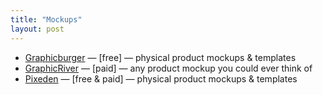 ```yaml
---
title: "Mockups"
layout: post
---
```


- [Graphicburger](http://graphicburger.com/mock-ups/) — [free] — physical product mockups & templates
- [GraphicRiver](https://graphicriver.net/) — [paid] — any product mockup you could ever think of
- [Pixeden](http://www.pixeden.com) — [free & paid] — physical product mockups & templates
